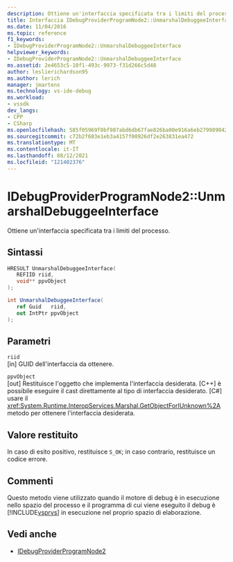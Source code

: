 ```yaml
---
description: Ottiene un'interfaccia specificata tra i limiti del processo.
title: Interfaccia IDebugProviderProgramNode2::UnmarshalDebuggeeInterface | Microsoft Docs
ms.date: 11/04/2016
ms.topic: reference
f1_keywords:
- IDebugProviderProgramNode2::UnmarshalDebuggeeInterface
helpviewer_keywords:
- IDebugProviderProgramNode2::UnmarshalDebuggeeInterface
ms.assetid: 2e4653c5-10f1-493c-9973-f31d266c5d48
author: leslierichardson95
ms.author: lerich
manager: jmartens
ms.technology: vs-ide-debug
ms.workload:
- vssdk
dev_langs:
- CPP
- CSharp
ms.openlocfilehash: 585f05969f0bf987abd6db67fae826ba00e916a6eb279989042087a499b757b5
ms.sourcegitcommit: c72b2f603e1eb3a4157f00926df2e263831ea472
ms.translationtype: MT
ms.contentlocale: it-IT
ms.lasthandoff: 08/12/2021
ms.locfileid: "121402376"
---
```

# <a name="idebugproviderprogramnode2unmarshaldebuggeeinterface"></a>IDebugProviderProgramNode2::UnmarshalDebuggeeInterface
Ottiene un'interfaccia specificata tra i limiti del processo.

## <a name="syntax"></a>Sintassi

```cpp
HRESULT UnmarshalDebuggeeInterface(
   REFIID riid,
   void** ppvObject
);
```

```csharp
int UnmarshalDebuggeeInterface(
   ref Guid   riid,
   out IntPtr ppvObject
);
```

## <a name="parameters"></a>Parametri
`riid`\
[in] GUID dell'interfaccia da ottenere.

`ppvObject`\
[out] Restituisce l'oggetto che implementa l'interfaccia desiderata. [C++] è possibile eseguire il cast direttamente al tipo di interfaccia desiderato. [C#] usare il <xref:System.Runtime.InteropServices.Marshal.GetObjectForIUnknown%2A> metodo per ottenere l'interfaccia desiderata.

## <a name="return-value"></a>Valore restituito
 In caso di esito positivo, restituisce `S_OK`; in caso contrario, restituisce un codice errore.

## <a name="remarks"></a>Commenti
 Questo metodo viene utilizzato quando il motore di debug è in esecuzione nello spazio del processo e il programma di cui viene eseguito il debug è [!INCLUDE[vsprvs](../../../code-quality/includes/vsprvs_md.md)] in esecuzione nel proprio spazio di elaborazione.

## <a name="see-also"></a>Vedi anche
- [IDebugProviderProgramNode2](../../../extensibility/debugger/reference/idebugproviderprogramnode2.md)
